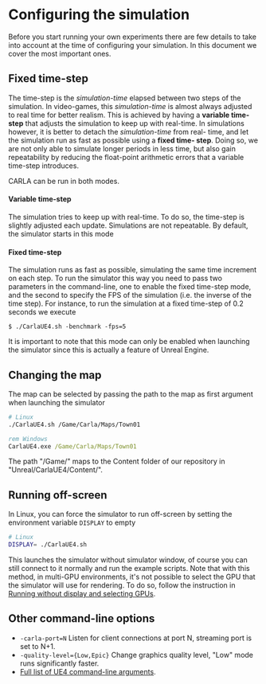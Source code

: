 <h1>Configuring the simulation</h1>

Before you start running your own experiments there are few details to take into
account at the time of configuring your simulation. In this document we cover
the most important ones.

Fixed time-step
---------------

The time-step is the _simulation-time_ elapsed between two steps of the
simulation. In video-games, this _simulation-time_ is almost always adjusted to
real time for better realism. This is achieved by having a **variable
time-step** that adjusts the simulation to keep up with real-time. In
simulations however, it is better to detach the _simulation-time_ from real-
time, and let the simulation run as fast as possible using a **fixed time-
step**. Doing so, we are not only able to simulate longer periods in less time,
but also gain repeatability by reducing the float-point arithmetic errors that a
variable time-step introduces.

CARLA can be run in both modes.

<h4>Variable time-step</h4>

The simulation tries to keep up with real-time. To do so, the time-step is
slightly adjusted each update. Simulations are not repeatable. By default, the
simulator starts in this mode

<h4>Fixed time-step</h4>

The simulation runs as fast as possible, simulating the same time increment on
each step. To run the simulator this way you need to pass two parameters in the
command-line, one to enable the fixed time-step mode, and the second to specify
the FPS of the simulation (i.e. the inverse of the time step). For instance, to
run the simulation at a fixed time-step of 0.2 seconds we execute

    $ ./CarlaUE4.sh -benchmark -fps=5

It is important to note that this mode can only be enabled when launching the
simulator since this is actually a feature of Unreal Engine.

Changing the map
----------------

The map can be selected by passing the path to the map as first argument when
launching the simulator

```sh
# Linux
./CarlaUE4.sh /Game/Carla/Maps/Town01
```

```cmd
rem Windows
CarlaUE4.exe /Game/Carla/Maps/Town01
```

The path "/Game/" maps to the Content folder of our repository in
"Unreal/CarlaUE4/Content/".

Running off-screen
------------------

In Linux, you can force the simulator to run off-screen by setting the
environment variable `DISPLAY` to empty

```sh
# Linux
DISPLAY= ./CarlaUE4.sh
```

This launches the simulator without simulator window, of course you can still
connect to it normally and run the example scripts. Note that with this method,
in multi-GPU environments, it's not possible to select the GPU that the
simulator will use for rendering. To do so, follow the instruction in
[Running without display and selecting GPUs](carla_headless.md).

Other command-line options
--------------------------

  * `-carla-port=N` Listen for client connections at port N, streaming port is set to N+1.
  * `-quality-level={Low,Epic}` Change graphics quality level, "Low" mode runs significantly faster.
  * [Full list of UE4 command-line arguments][ue4clilink].

[ue4clilink]: https://docs.unrealengine.com/en-US/Programming/Basics/CommandLineArguments

<!-- Disabled for now...

Synchronous vs Asynchronous mode
--------------------------------

The client-simulator communication can be synchronized by using the _synchronous
mode_. The synchronous mode enables two things

  * The simulator waits for the sensor data to be ready before sending the
    measurements.
  * The simulator halts each frame until a control message is received.

This is very useful when dealing with slow client applications, as the
simulation is halted until the client is ready to continue. This also ensures
that the generated data of every sensor is received every frame by the client.
As opposed to _asynchronous mode_, in which the sensor data may arrive a couple
of frames later or even be lost if the client is not fast enough.

However, there are a couple of caveats to bear in mind when using the
synchronous mode. First of all, **it is very important to run the simulator at
fixed time-step when using the synchronous mode**. Otherwise the physics engine
will try to recompute at once all the time spent waiting for the client, this
usually results in inconsistent or not very realistic physics.

Secondly, the synchronous mode imposes a significant performance penalty. There
is a price in waiting for the render thread to have the images ready and halting
the simulation when the client is slow. There is a trade-off in using the
synchronous mode.

The synchronous mode can be enabled at the beginning of each episode both in the
INI file or the Python API

**Python**

```py
settings = CarlaSettings()
settings.set(SynchronousMode=True)
```

**CarlaSettings.ini**

```ini
[CARLA/Server]
SynchronousMode=true
```
 -->
